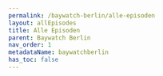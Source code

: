```yaml
---
permalink: /baywatch-berlin/alle-episoden
layout: allEpisodes
title: Alle Episoden
parent: Baywatch Berlin
nav_order: 1
metadataName: baywatchberlin
has_toc: false
---
```


